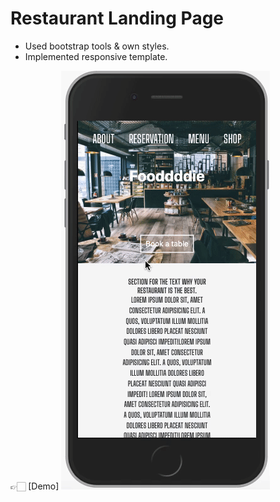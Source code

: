 # Restaurant Landing Page

- Used bootstrap tools & own styles.
- Implemented responsive template.

👉🏻 [Demo]
![Demo](img/demo.gif)